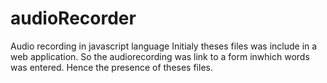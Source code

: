 # audioRecorder
Audio recording in javascript language
Initialy theses files was include in a web application. So the audiorecording was link to a form inwhich words was entered. 
Hence the presence of theses files. 
